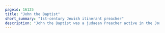 ```yaml
---
pageid: 16125
title: "John the Baptist"
short_summary: "1st-century Jewish itinerant preacher"
description: "John the Baptist was a judaean Preacher active in the Jordan River Area in the early 1st Century Ad. He is also known as Saint John the Forerunner in Eastern Orthodoxy, John the Immerser in some Baptist Christian Traditions, Saint John by certain Catholic Churches, and Prophet Yahya in Islam. John the Baptist is sometimes alternatively known as John the Baptiser."
---
```

